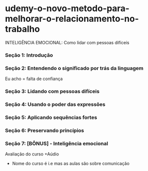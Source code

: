 # udemy-o-novo-metodo-para-melhorar-o-relacionamento-no-trabalho
INTELIGÊNCIA EMOCIONAL: Como lidar com pessoas difíceis

### Seção 1: Introdução

### Seção 2: Entendendo o significado por trás da linguagem
Eu acho = falta de confiança

### Seção 3: Lidando com pessoas difíceis

### Seção 4: Usando o poder das expressões

### Seção 5: Aplicando sequências fortes

### Seção 6: Preservando princípios

### Seção 7: [BÔNUS] - Inteligência emocional

Avaliação do curso
+Aúdio
- Nome do curso é i.e mas as aulas são sobre comunicação


